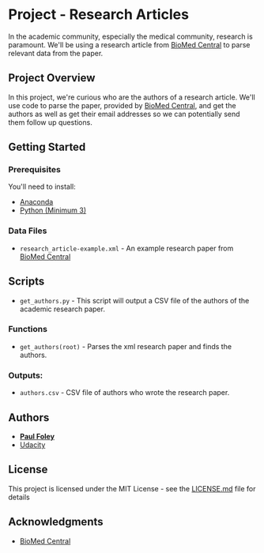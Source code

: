 # Project - Research Articles

In the academic community, especially the medical community, research is paramount. We'll be using a research article from [BioMed Central](https://www.biomedcentral.com/) to parse relevant data from the paper.


## Project Overview

In this project, we're curious who are the authors of a research article. We'll use code to parse the paper, provided by [BioMed Central](https://www.biomedcentral.com/), and get the authors as well as get their email addresses so we can potentially send them follow up questions.


## Getting Started

### Prerequisites

You'll need to install:

* [Anaconda](https://www.continuum.io/downloads)
* [Python (Minimum 3)](https://www.continuum.io/blog/developer-blog/python-3-support-anaconda)

### Data Files

* `research_article-example.xml` - An example research paper from [BioMed Central](https://www.biomedcentral.com/)


## Scripts

* `get_authors.py` - This script will output a CSV file of the authors of the academic research paper.

### Functions

* `get_authors(root)` - Parses the xml research paper and finds the authors.

### Outputs:

* `authors.csv` - CSV file of authors who wrote the research paper.


## Authors

* **[Paul Foley](https://github.com/paulfoley)**
* [Udacity](https://www.udacity.com/)


## License

This project is licensed under the MIT License - see the [LICENSE.md](LICENSE.md) file for details


## Acknowledgments

* [BioMed Central](https://www.biomedcentral.com/)

